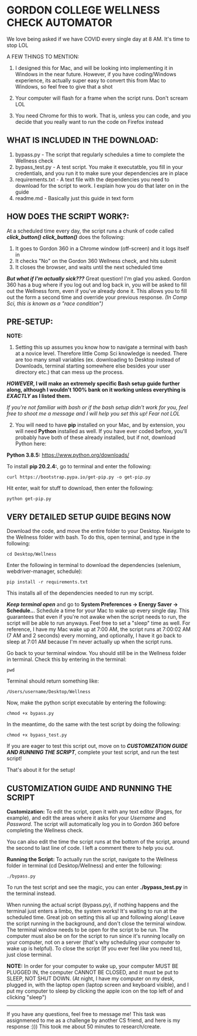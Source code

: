 # GORDON COLLEGE WELLNESS CHECK AUTOMATOR

We love being asked if we have COVID every single day at 8 AM. It's time to stop LOL

A FEW THINGS TO MENTION:
1) I designed this for Mac, and will be looking into implementing it in Windows in the near future. However, if you have coding/Windows experience, its actually super easy to convert this from Mac to Windows, so feel free to give that a shot

2) Your computer will flash for a frame when the script runs. Don't scream LOL

3) You need Chrome for this to work. That is, unless you can code, and you decide that you really want to run the code on Firefox instead

## WHAT IS INCLUDED IN THE DOWNLOAD:
1) bypass.py - The script that regularly schedules a time to complete the Wellness check
2) bypass_test.py - A test script. You make it executatble, you fill in your credentials, and you run it to make sure your dependencies are in place
3) requirements.txt - A text file with the dependencies you need to download for the script to work. I explain how you do that later on in the guide
4) readme.md - Basically just this guide in text form

## HOW DOES THE SCRIPT WORK?:
At a scheduled time every day, the script runs a chunk of code called ***click_button()***
***click_button()*** does the following:
1) It goes to Gordon 360 in a Chrome window (off-screen) and it logs itself in
2) It checks "No" on the Gordon 360 Wellness check, and hits submit
3) It closes the browser, and waits until the next scheduled time

***But what if I'm actually sick???***
Great question! I'm glad you asked.
Gordon 360 has a bug where if you log out and log back in, you will be asked to fill out the Wellness form, even if you've already done it. This allows you to fill out the form a second time and override your previous response. _(In Comp Sci, this is known as a "race condition")_


## PRE-SETUP:
**NOTE:** 
1) Setting this up assumes you know how to navigate a terminal with bash at a novice level. Therefore little Comp Sci knowledge is needed. There are too many small variables (ex. downloading to Desktop instead of Downloads, terminal starting somewhere else besides your user directory etc.) that can mess up the process.

**_HOWEVER_, I will make an extremely specific Bash setup guide further along, although I wouldn't 100% bank on it working unless everything is _EXACTLY_ as I listed them.**

_If you're not familiar with bash or if the bash setup didn't work for you, feel free to shoot me a message and I will help you set this up! Fear not LOL_


2) You will need to have **pip** installed on your Mac, and by extension, you will need **Python** installed as well. If you have ever coded before, you'll probably have both of these already installed, but if not, download Python here:

**Python 3.8.5:** https://www.python.org/downloads/

To install **pip 20.2.4:**, go to terminal and enter the following:

    curl https://bootstrap.pypa.io/get-pip.py -o get-pip.py

Hit enter, wait for stuff to  download, then enter the following:

    python get-pip.py



## VERY DETAILED SETUP GUIDE BEGINS NOW
Download the code, and move the entire folder to your Desktop. Navigate to the Wellness folder with bash. To do this, open terminal, and type in the following:

    cd Desktop/Wellness

Enter the following in terminal to download the dependencies (selenium, webdriver-manager, schedule):

    pip install -r requirements.txt
  
This installs all of the dependencies needed to run my script.


***Keep terminal open*** and go to **System Preferences -> Energy Saver -> Schedule..**. Schedule a time for your Mac to wake up every single day. This guarantees that even if you're not awake when the script needs to run, the script will be able to run anyways. Feel free to set a "sleep" time as well. For reference, I have my Mac wake up at 7:00 AM, the script runs at 7:00:02 AM (7 AM and 2 seconds) every morning, and optionally, I have it go back to sleep at 7:01 AM because I'm never actually up when the script runs.

Go back to your terminal window. You should still be in the Wellness folder in terminal. Check this by entering in the terminal:

    pwd
    
Terminal should return something like:

    /Users/username/Desktop/Wellness

Now, make the python script executable by entering the following:
    
    chmod +x bypass.py
    
In the meantime, do the same with the test script by doing the following:

    chmod +x bypass_test.py
    
If you are eager to test this script out, move on to ***CUSTOMIZATION GUIDE AND RUNNING THE SCRIPT***, complete your test script, and run the test script!

That's about it for the setup!


## CUSTOMIZATION GUIDE AND RUNNING THE SCRIPT
**Customization:**
To edit the script, open it with any text editor (Pages, for example), and edit the areas where it asks for your _Username_ and _Password_. The script will automatically log you in to Gordon 360 before completing the Wellness check.

You can also edit the time the script runs at the bottom of the script, around the second to last line of code. I left a comment there to help you out.

**Running the Script:**
To actually run the script, navigate to the Wellness folder in terminal (cd Desktop/Wellness) and enter the following:

    ./bypass.py

To run the test script and see the magic, you can enter **./bypass_test.py** in the terminal instead.

When running the actual script (bypass.py), if nothing happens and the terminal just enters a limbo, the system works! It's waiting to run at the scheduled time. Great job on setting this all up and following along!
Leave the script running in the background, and don't close the terminal window. The terminal window needs to be open for the script to be run. The computer must also be on for the script to run since it's running locally on your computer, not on a server (that's why scheduling your computer to wake up is helpful). To close the script (If you ever feel like you need to), just close terminal.

**NOTE:** In order for your computer to wake up, your computer MUST BE PLUGGED IN, the computer CANNOT BE CLOSED, and it must be put to SLEEP, NOT SHUT DOWN.
(At night, I have my computer on my desk, plugged in, with the laptop open (laptop screen and keyboard visible), and I put my computer to sleep by clicking the apple icon on the top left of and clicking "sleep")

----------

If you have any questions, feel free to message me! This task was assignmened to me as a challenge by another CS friend, and here is my response :))) This took me about 50 minutes to research/create.

